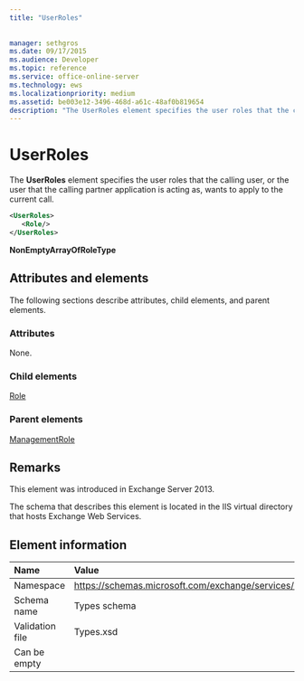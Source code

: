 ```yaml
---
title: "UserRoles"
 
 
manager: sethgros
ms.date: 09/17/2015
ms.audience: Developer
ms.topic: reference
ms.service: office-online-server
ms.technology: ews
ms.localizationpriority: medium
ms.assetid: be003e12-3496-468d-a61c-48af0b819654
description: "The UserRoles element specifies the user roles that the calling user, or the user that the calling partner application is acting as, wants to apply to the current call."
---
```


# UserRoles

The **UserRoles** element specifies the user roles that the calling user, or the user that the calling partner application is acting as, wants to apply to the current call. 
  
```XML
<UserRoles>
   <Role/>
</UserRoles>
```

 **NonEmptyArrayOfRoleType**
## Attributes and elements

The following sections describe attributes, child elements, and parent elements.
  
### Attributes

None.
  
### Child elements

[Role](role.md)
  
### Parent elements

[ManagementRole](managementrole.md)
  
## Remarks

This element was introduced in Exchange Server 2013.
  
The schema that describes this element is located in the IIS virtual directory that hosts Exchange Web Services.
  
## Element information

|**Name**|**Value**|
|:-----|:-----|
|Namespace  <br/> |https://schemas.microsoft.com/exchange/services/2006/types  <br/> |
|Schema name  <br/> |Types schema  <br/> |
|Validation file  <br/> |Types.xsd  <br/> |
|Can be empty  <br/> ||
   